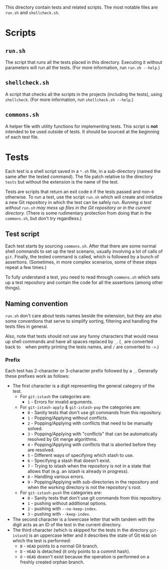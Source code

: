 This directory contain tests and related scripts.
The most notable files are `run.sh` and `shellcheck.sh`.


# Scripts

## `run.sh`

The script that runs all the tests placed in this directory.
Executing it without parameters will run all the tests.
(For more information, run `run.sh --help`.)

## `shellcheck.sh`

A script that checks all the scripts in the projects (including the tests), using `shellcheck`.
(For more information, run `shellcheck.sh --help`.)

## `commons.sh`

A helper file with utility functions for implementing tests.
This script is **not** intended to be used outside of tests.
It should be sourced at the beginning of each test file.


# Tests

Each test is a shell script saved in a `*.sh` file, in a sub-directory (named the same after the tested command).
The file patch relative to the directory `tests` but without the extension is the name of the test.

Tests are scripts that return an exit code `0` if the tests passed and non-`0` otherwise.
To run a test, use the script `run.sh` which will create and initialize a new Git repository in which the test can be safely run.
*Running a test without `run.sh` may mess up files in the Git repository or in the current directory.*
(There is some rudimentary protection from doing that in the `commons.sh`, but don't try regardless.)

## Test script

Each test starts by sourcing `commons.sh`.
After that there are some normal shell commands to set up the test scenario, usually involving a lot of calls of `git`.
Finally, the tested command is called, which is followed by a bunch of assertions.
(Sometimes, in more complex scenarios, some of these steps repeat a few times.)

To fully understand a test, you need to read through `commons.sh` which sets up a test repository and contain the code for all the assertions (among other things).

## Naming convention

`run.sh` don't care about tests names beside the extension, but they are also some conventions that serve to simplify sorting, filtering and handling the tests files in general.

Also, note that tests should not use any funny characters that would mess up shell commands and have all spaces replaced by `_`.
(`_` are converted back to ` ` when pretty printing the tests names, and `/` are converted to ` -> `.)

### Prefix
Each test has 2-character or 3-character prefix followed by a `_`.
Generally these prefixes work as follows:
- The first character is a digit representing the general category of the test.
  - For `git-istash` the categories are:
    - `1` - Errors for invalid arguments.
  - For `git-istash-apply` & `git-istash-pop` the categories are:
    - `0` - Sanity tests that don't use git commands from this repository.
    - `1` - Popping/Applying without conflicts.
    - `2` - Popping/Applying with conflicts that need to be manually solved.
    - `3` - Popping/Applying with "conflicts" that can be automatically resolved by Git merge algorithms.
    - `4` - Popping/Applying with conflicts that is aborted before they are resolved.
    - `5` - Different ways of specifying which stash to use.
    - `6` - Specifying a stash that doesn't exist.
    - `7` - Trying to istash when the repository is not in a state that allows that (e.g. an istash is already in progress).
    - `8` - Handling various errors.
    - `9` - Popping/Applying with sub-directories in the repository and when the working directory is not the repository's root.
  - For `git-istash-push` the categories are:
    - `0` - Sanity tests that don't use git commands from this repository.
    - `1` - pushing without additional options.
    - `2` - pushing with `--no-keep-index`.
    - `3` - pushing with `--keep-index`.
- The second character is a lowercase letter that with tandem with the digit acts as an ID of the test in the current directory.
- The third character (which is skipped for the tests in the directory `git-istash`) is an uppercase letter and it describes the state of Git `HEAD` on which the test is performed:
  - `B` - `HEAD` points to a normal Git branch.
  - `D` - `HEAD` is detached (it only points to a commit hash).
  - `O` - `HEAD` doesn't exist because the operation is performed on a freshly created orphan branch.
